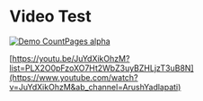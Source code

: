 # Video Test

[![Demo CountPages alpha](https://share.gifyoutube.com/KzB6Gb.gif)](https://youtu.be/JuYdXikOhzM?list=PLX2O0pFzoXO7Ht2WbZ3uyBZHLjzT3uB8N)

[https://youtu.be/JuYdXikOhzM?list=PLX2O0pFzoXO7Ht2WbZ3uyBZHLjzT3uB8N](https://www.youtube.com/watch?v=JuYdXikOhzM&ab_channel=ArushYadlapati)




